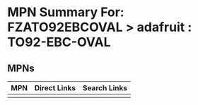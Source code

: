



# MPN Summary For: FZATO92EBCOVAL > adafruit : TO92-EBC-OVAL

## MPNs
  

|MPN|Direct Links|Search Links|
| :--- | :--- | :--- |
||||
